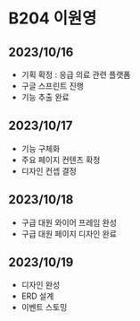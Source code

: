 # B204 이원영

## 2023/10/16
- 기획 확정 : 응급 의료 관련 플랫폼
- 구글 스프린트 진행
- 기능 추출 완료

## 2023/10/17
- 기능 구체화
- 주요 페이지 컨텐츠 확정
- 디자인 컨셉 결정

## 2023/10/18
- 구급 대원 와이어 프레임 완성
- 구급 대원 페이지 디자인 완료

## 2023/10/19
- 디자인 완성
- ERD 설계
- 이벤트 스토밍